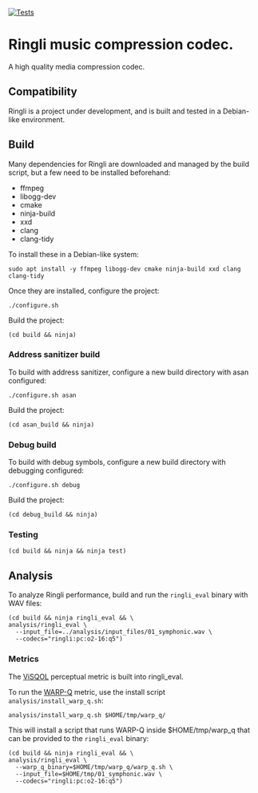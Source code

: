 [![Tests](https://github.com/google/ringli/workflows/Test%20Ringli/badge.svg)](https://github.com/google/ringli/actions)

# Ringli music compression codec.

A high quality media compression codec.

## Compatibility

Ringli is a project under development, and is built and tested in a Debian-like environment.

## Build

Many dependencies for Ringli are downloaded and managed by the build script, but a few
need to be installed beforehand:

- ffmpeg
- libogg-dev
- cmake
- ninja-build
- xxd
- clang
- clang-tidy

To install these in a Debian-like system:

```
sudo apt install -y ffmpeg libogg-dev cmake ninja-build xxd clang clang-tidy
```

Once they are installed, configure the project:

```
./configure.sh
```

Build the project:
```
(cd build && ninja)
```

### Address sanitizer build

To build with address sanitizer, configure a new build directory with asan configured:


```
./configure.sh asan
```

Build the project:
```
(cd asan_build && ninja)
```

### Debug build

To build with debug symbols, configure a new build directory with debugging configured:


```
./configure.sh debug
```

Build the project:
```
(cd debug_build && ninja)
```

### Testing

```
(cd build && ninja && ninja test)
```

## Analysis

To analyze Ringli performance, build  and run the `ringli_eval` binary with WAV files:

```
(cd build && ninja ringli_eval && \
analysis/ringli_eval \
  --input_file=../analysis/input_files/01_symphonic.wav \
  --codecs="ringli:pc:o2-16:q5")
```

### Metrics

The [ViSQOL](https://github.com/google/visqol) perceptual metric is built into ringli_eval.

To run the [WARP-Q](https://github.com/wjassim/WARP-Q) metric, use the install script
`analysis/install_warp_q.sh`:

```
analysis/install_warp_q.sh $HOME/tmp/warp_q/
```

This will install a script that runs WARP-Q inside $HOME/tmp/warp_q that can be provided to the `ringli_eval` binary:

```
(cd build && ninja ringli_eval && \
analysis/ringli_eval \
  --warp_q_binary=$HOME/tmp/warp_q/warp_q.sh \
  --input_file=$HOME/tmp/01_symphonic.wav \
  --codecs="ringli:pc:o2-16:q5")
```